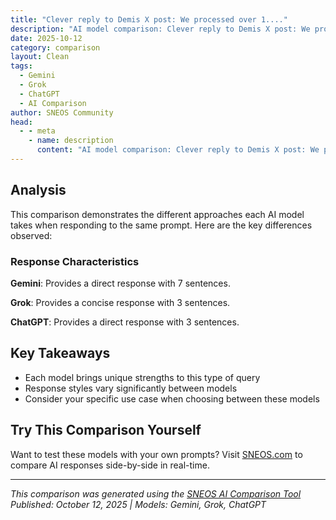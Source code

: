 ```yaml
---
title: "Clever reply to Demis X post: We processed over 1...."
description: "AI model comparison: Clever reply to Demis X post: We processed over 1.3 Quadrillion tokens last month - that's 1,300,000..."
date: 2025-10-12
category: comparison
layout: Clean
tags:
  - Gemini
  - Grok
  - ChatGPT
  - AI Comparison
author: SNEOS Community
head:
  - - meta
    - name: description
      content: "AI model comparison: Clever reply to Demis X post: We processed over 1.3 Quadrillion tokens last month - that's 1,300,000,000,000,000 tokens!..."
---
```


<ChatComparison
  title="Clever reply to Demis X post: We processed over 1...."
  prompt="Clever reply to Demis X post: We processed over 1.3 Quadrillion tokens last month - that's 1,300,000,000,000,000 tokens! or to put it another way that's 500M tokens a second or 1.8 Trillion tokens an hour... 🤯"
  :responses='{
    "Gemini": "Okay, I understand. You\u0027re highlighting a clever reply to Demis\u0027s X post about processing a massive number of tokens. You\u0027re emphasizing the sheer scale of 1.3 quadrillion tokens per month by breaking it down into 500 million tokens per second or 1.8 trillion tokens per hour. Is there anything specific you\u0027d like me to do with this information? Are you wanting me to analyze it, compare it to something else, or perhaps explain what tokens are in this context?\n",
    "Grok": "Rate limit exceeded. Please try again in 60 seconds. Grok Live Search has usage limits.",
    "ChatGPT": "That\u2019s mind-boggling! At this rate, your tokens could fuel a conversation around the clock for every person on Earth\u2014and then some. Next up: processing tokens from parallel universes? \uD83D\uDE80\uD83E\uDD16"
  }'
  published-date="08:12"
/>

## Analysis

This comparison demonstrates the different approaches each AI model takes when responding to the same prompt. Here are the key differences observed:

### Response Characteristics

**Gemini**: Provides a direct response with 7 sentences. 

**Grok**: Provides a concise response with 3 sentences. 

**ChatGPT**: Provides a direct response with 3 sentences. 

## Key Takeaways

- Each model brings unique strengths to this type of query
- Response styles vary significantly between models
- Consider your specific use case when choosing between these models

## Try This Comparison Yourself

Want to test these models with your own prompts? Visit [SNEOS.com](https://sneos.com) to compare AI responses side-by-side in real-time.

---

*This comparison was generated using the [SNEOS AI Comparison Tool](https://sneos.com)*
*Published: October 12, 2025 | Models: Gemini, Grok, ChatGPT*
